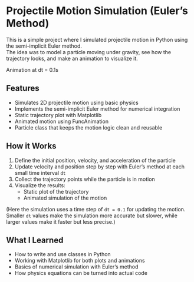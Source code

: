 # Projectile Motion Simulation (Euler’s Method)

This is a simple project where I simulated projectile motion in Python using the semi-implicit Euler method.  
The idea was to model a particle moving under gravity, see how the trajectory looks, and make an animation to visualize it.

Animation at dt = 0.1s

## Features
- Simulates 2D projectile motion using basic physics
- Implements the semi-implicit Euler method for numerical integration
- Static trajectory plot with Matplotlib
- Animated motion using FuncAnimation
- Particle class that keeps the motion logic clean and reusable

## How it Works
1. Define the initial position, velocity, and acceleration of the particle
2. Update velocity and position step by step with Euler’s method at each small time interval `dt`
3. Collect the trajectory points while the particle is in motion
4. Visualize the results:
   - Static plot of the trajectory  
   - Animated simulation of the motion

(Here the simulation uses a time step of `dt = 0.1` for updating the motion.  
Smaller `dt` values make the simulation more accurate but slower, while larger values make it faster but less precise.)

## What I Learned
- How to write and use classes in Python
- Working with Matplotlib for both plots and animations
- Basics of numerical simulation with Euler’s method
- How physics equations can be turned into actual code

